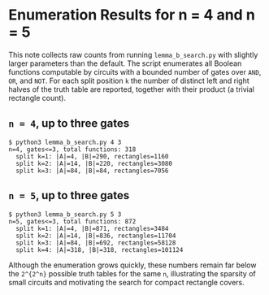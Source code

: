 # Enumeration Results for n = 4 and n = 5

This note collects raw counts from running `lemma_b_search.py` with slightly larger
parameters than the default.  The script enumerates all Boolean functions
computable by circuits with a bounded number of gates over `AND`, `OR`, and `NOT`.
For each split position `k` the number of distinct left and right halves of the
truth table are reported, together with their product (a trivial rectangle count).

## `n = 4`, up to three gates

```
$ python3 lemma_b_search.py 4 3
n=4, gates<=3, total functions: 318
  split k=1: |A|=4, |B|=290, rectangles=1160
  split k=2: |A|=14, |B|=220, rectangles=3080
  split k=3: |A|=84, |B|=84, rectangles=7056
```

## `n = 5`, up to three gates

```
$ python3 lemma_b_search.py 5 3
n=5, gates<=3, total functions: 872
  split k=1: |A|=4, |B|=871, rectangles=3484
  split k=2: |A|=14, |B|=836, rectangles=11704
  split k=3: |A|=84, |B|=692, rectangles=58128
  split k=4: |A|=318, |B|=318, rectangles=101124
```

Although the enumeration grows quickly, these numbers remain far below the
`2^{2^n}` possible truth tables for the same `n`, illustrating the sparsity of
small circuits and motivating the search for compact rectangle covers.
